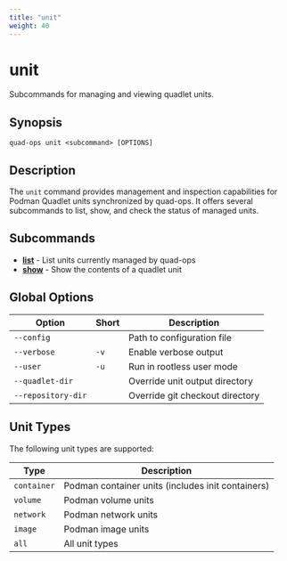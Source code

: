 ```yaml
---
title: "unit"
weight: 40
---
```


# unit

Subcommands for managing and viewing quadlet units.

## Synopsis

```
quad-ops unit <subcommand> [OPTIONS]
```

## Description

The `unit` command provides management and inspection capabilities for Podman Quadlet units synchronized by quad-ops. It offers several subcommands to list, show, and check the status of managed units.

## Subcommands

- **[list](list)** - List units currently managed by quad-ops
- **[show](show)** - Show the contents of a quadlet unit

## Global Options

| Option | Short | Description |
|--------|-------|-------------|
| `--config` | | Path to configuration file |
| `--verbose` | `-v` | Enable verbose output |
| `--user` | `-u` | Run in rootless user mode |
| `--quadlet-dir` | | Override unit output directory |
| `--repository-dir` | | Override git checkout directory |

## Unit Types

The following unit types are supported:

| Type | Description |
|------|-------------|
| `container` | Podman container units (includes init containers) |
| `volume` | Podman volume units |
| `network` | Podman network units |
| `image` | Podman image units |
| `all` | All unit types |

